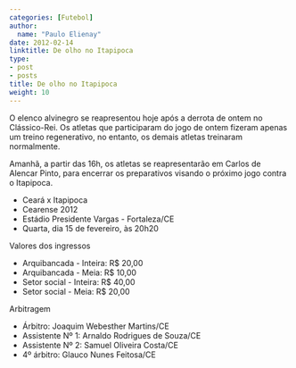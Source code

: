 ```yaml
---
categories: [Futebol]
author:
  name: "Paulo Elienay"
date: 2012-02-14
linktitle: De olho no Itapipoca
type:
- post
- posts
title: De olho no Itapipoca
weight: 10
---
```

O elenco alvinegro se reapresentou hoje após a derrota de ontem no Clássico-Rei. Os atletas que participaram do jogo de ontem fizeram apenas um treino regenerativo, no entanto, os demais atletas treinaram normalmente. 

Amanhã, a partir das 16h, os atletas se reapresentarão em Carlos de Alencar Pinto, para encerrar os preparativos visando o próximo jogo contra o Itapipoca. 

* Ceará x Itapipoca 
* Cearense 2012
* Estádio Presidente Vargas - Fortaleza/CE
* Quarta, dia 15 de fevereiro, às 20h20  

Valores dos ingressos 
- Arquibancada - Inteira: R$ 20,00 
- Arquibancada - Meia: R$ 10,00 
- Setor social - Inteira: R$ 40,00 
- Setor social - Meia: R$ 20,00 

Arbitragem
- Árbitro: Joaquim Webesther Martins/CE 
- Assistente Nº 1: Arnaldo Rodrigues de Souza/CE 
- Assistente Nº 2: Samuel Oliveira Costa/CE 
- 4º árbitro: Glauco Nunes Feitosa/CE
